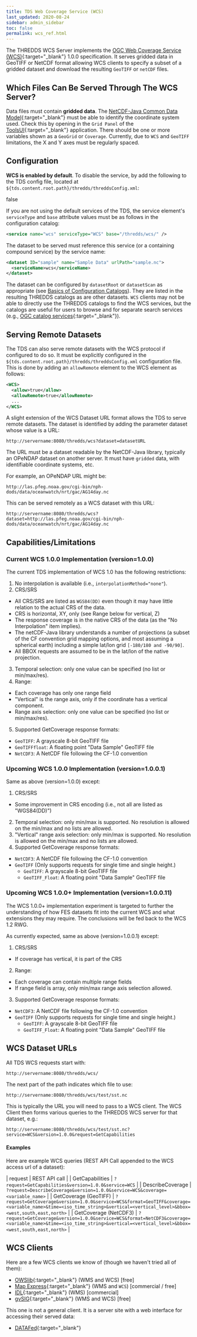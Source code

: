 ```yaml
---
title: TDS Web Coverage Service (WCS)
last_updated: 2020-08-24
sidebar: admin_sidebar
toc: false
permalink: wcs_ref.html
---
```


The THREDDS WCS Server implements the [OGC Web Coverage Service (WCS)](https://www.ogc.org/standards/wcs){:target="_blank"} 1.0.0 specification.
It serves gridded data in GeoTIFF or NetCDF format allowing WCS clients to specify a subset of a gridded dataset and download the resulting `GeoTIFF` or `netCDF` files.

## Which Files Can Be Served Through The WCS Server?

Data files must contain **gridded data**.
The [NetCDF-Java Common Data Model](https://www.unidata.ucar.edu/software/netcdf-java/){:target="_blank"} must be able to identify the coordinate system used.
Check this by opening in the `Grid Panel` of the [ToolsUI](https://docs.unidata.ucar.edu/netcdf-java/{{site.netcdf-java_docset_version}}/userguide/toolsui_ref.html){:target="_blank"} application.
There should be one or more variables shown as a `GeoGrid` or `Coverage`.
Currently, due to `WCS` and `GeoTIFF` limitations, the X and Y axes must be regularly spaced. 

## Configuration

**WCS is enabled by default**.
To disable the service, by add the following to the TDS config file, located at `${tds.content.root.path}/thredds/threddsConfig.xml`:

<WCS>
  <allow>false</allow>
</WCS>

If you are not using the default services of the TDS, the service element's `serviceType` and `base` attribute values must be as follows in the configuration catalog:

~~~xml
<service name="wcs" serviceType="WCS" base="/thredds/wcs/" />
~~~

The dataset to be served must reference this service (or a containing compound service) by the service name:

~~~xml
<dataset ID="sample" name="Sample Data" urlPath="sample.nc">
  <serviceName>wcs</serviceName>
</dataset>
~~~

The dataset can be configured by `datasetRoot` or `datasetScan` as appropriate (see [Basics of Configuration Catalogs](basic_config_catalog.html)).
They are listed in the resulting THREDDS catalogs as are other datasets.
`WCS` clients may not be able to directly use the THREDDS catalogs to find the WCS services, but the catalogs are useful for users to browse and for separate search services (e.g., [OGC catalog services](https://www.ogc.org/standards/cat){:target="_blank"}).  

## Serving Remote Datasets

The TDS can also serve remote datasets with the WCS protocol if configured to do so.
It must be explicitly configured in the `${tds.content.root.path}/thredds/threddsConfig.xml` configuration file.
This is done by adding an `allowRemote` element to the WCS element as follows:

~~~xml
<WCS>
  <allow>true</allow>
  <allowRemote>true</allowRemote> 
  ...
</WCS>
~~~

A slight extension of the WCS Dataset URL format allows the TDS to serve remote datasets.
The dataset is identified by adding the parameter dataset whose value is a URL:

~~~
http://servername:8080/thredds/wcs?dataset=datasetURL
~~~

The URL must be a dataset readable by the NetCDF-Java library, typically an OPeNDAP dataset on another server.
It must have `gridded` data, with identifiable coordinate systems, etc.

For example, an OPeNDAP URL might be:

~~~
http://las.pfeg.noaa.gov/cgi-bin/nph-dods/data/oceanwatch/nrt/gac/AG14day.nc 
~~~

This can be served remotely as a WCS dataset with this URL:

~~~
http://servername:8080/thredds/wcs?dataset=http://las.pfeg.noaa.gov/cgi-bin/nph-dods/data/oceanwatch/nrt/gac/AG14day.nc
~~~

## Capabilities/Limitations

### Current WCS 1.0.0 Implementation (version=1.0.0)

The current TDS implementation of WCS 1.0 has the following restrictions:

1. No interpolation is available (i.e., `interpolationMethod="none"`).
2. CRS/SRS
  * All CRS/SRS are listed as `WGS84(DD)` even though it may have little relation to the actual CRS of the data.
  * CRS is horizontal, XY, only (see Range below for vertical, Z)
  * The response coverage is in the native CRS of the data (as the "No Interpolation" item implies).
  * The netCDF-Java library understands a number of projections (a subset of the CF convention grid mapping options, and most assuming a spherical earth) including a simple lat/lon grid `[-180/180 and -90/90]`.
  * All BBOX requests are assumed to be in the lat/lon of the native projection.
3. Temporal selection: only one value can be specified (no list or min/max/res).
4. Range:
  * Each coverage has only one range field
  * "Vertical" is the range axis, only if the coordinate has a vertical component.
  * Range axis selection: only one value can be specified (no list or min/max/res).
5. Supported GetCoverage response formats:
  * `GeoTIFF`: A grayscale 8-bit GeoTIFF file
  * `GeoTIFFfloat`: A floating point "Data Sample" GeoTIFF file
  * `NetCDF3`: A NetCDF file following the CF-1.0 convention

### Upcoming WCS 1.0.0 Implementation (version=1.0.0.1)

Same as above (version=1.0.0) except:

1. CRS/SRS
  * Some improvement in CRS encoding (i.e., not all are listed as "WGS84(DD)")
2. Temporal selection: only min/max is supported. No resolution is allowed on the min/max and no lists are allowed.
3. "Vertical" range axis selection: only min/max is supported. No resolution is allowed on the min/max and no lists are allowed.
4. Supported GetCoverage response formats:
  * `NetCDF3`: A NetCDF file following the CF-1.0 convention
  * `GeoTIFF` (Only supports requests for single time and single height.)
    * `GeoTIFF`: A grayscale 8-bit GeoTIFF file
    * `GeoTIFF_Float`: A floating point "Data Sample" GeoTIFF file

### Upcoming WCS 1.0.0+ Implementation (version=1.0.0.11)

The WCS 1.0.0+ implementation experiment is targeted to further the understanding of how FES datasets fit into the current WCS and what extensions they may require. The conclusions will be fed back to the WCS 1.2 RWG.

As currently expected, same as above (version=1.0.0.1) except:

1. CRS/SRS
 * If coverage has vertical, it is part of the CRS
2. Range:
 * Each coverage can contain multiple range fields
 * If range field is array, only min/max range axis selection allowed.
3. Supported GetCoverage response formats:
 * `NetCDF3`: A NetCDF file following the CF-1.0 convention
 * `GeoTIFF` (Only supports requests for single time and single height.)
    * `GeoTIFF`: A grayscale 8-bit GeoTIFF file
    * `GeoTIFF_Float`: A floating point "Data Sample" GeoTIFF file

## WCS Dataset URLs

All TDS WCS requests start with:

~~~
http://servername:8080/thredds/wcs/ 
~~~

The next part of the path indicates which file to use:

~~~
http://servername:8080/thredds/wcs/test/sst.nc 
~~~

This is typically the URL you will need to pass to a WCS client.
The WCS Client then forms various queries to the THREDDS WCS server for that dataset, e.g.:

~~~
http://servername:8080/thredds/wcs/test/sst.nc?service=WCS&version=1.0.0&request=GetCapabilities
~~~

#### Examples

Here are example WCS queries (REST API Call appended to the WCS access url of a dataset):

| request | REST API call |
| GetCapabilities | `?request=GetCapabilities&version=1.0.0&service=WCS` |
| DescribeCoverage | `?request=DescribeCoverage&version=1.0.0&service=WCS&coverage=<variable_name>` |
| GetCoverage (GeoTIFF) | `?request=GetCoverage&version=1.0.0&service=WCS&format=GeoTIFF&coverage=<variable_name>&time=<iso_time_string>&vertical=<vertical_level>&bbox=<west,south,east,north>` |
| GetCoverage (NetCDF3) | `?request=GetCoverage&version=1.0.0&service=WCS&format=NetCDF3&coverage=<variable_name>&time=<iso_time_string>&vertical=<vertical_level>&bbox=<west,south,east,north>` |

## WCS Clients

Here are a few WCS clients we know of (though we haven't tried all of them):

* [OWSlib](http://geopython.github.io/OWSLib/){:target="_blank"} (WMS and WCS) [free]
* [Map Express](https://www.cadcorp.com/products/desktop/cadcorp-sis-desktop-express/){:target="_blank"} (WMS and `WCS`) [commercial / free]
* [IDL](https://www.harrisgeospatial.com/Software-Technology/IDL){:target="_blank"} (WMS) [commercial]
* [gvSIG](http://www.gvsig.org/web/){:target="_blank"} (WMS and WCS) [free]

This one is not a general client.
It is a server site with a web interface for accessing their served data:

 * [DATAFed](http://datafed.org/){:target="_blank"}
